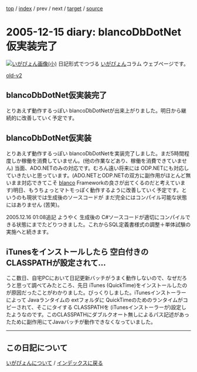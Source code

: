 [top](https://igapyon.github.io/diary/) 
 / [index](https://igapyon.github.io/diary/2005/index.html) 
 / prev 
 / next 
 / [target](https://igapyon.github.io/diary/2005/ig051215.html) 
 / [source](https://github.com/igapyon/diary/blob/gh-pages/2005/ig051215.html.src.md) 

2005-12-15 diary: blancoDbDotNet仮実装完了
=====================================================================================================
[![いがぴょん画像(小)](https://igapyon.github.io/diary/images/iga200306s.jpg "いがぴょん")](https://igapyon.github.io/diary/memo/memoigapyon.html) 日記形式でつづる [いがぴょん](https://igapyon.github.io/diary/memo/memoigapyon.html)コラム ウェブページです。

[old-v2](ig051215-orig.html)

## blancoDbDotNet仮実装完了

とりあえず動作するっぽい blancoDbDotNetが出来上がりました。明日から継続的に改善していく予定です。

## blancoDbDotNet仮実装

とりあえず動作するっぽい blancoDbDotNetを実装完了しました。まだ5時間程度しか稼働を消費していません。(他の作業などあり、稼働を消費できていません) 当面、ADO.NETのみの対応です。むろん遠い将来には ODP.NETにも対応していきたいと思っています。(ADO.NETとODP.NETの双方に副作用がほとんど無いまま対応できてこそ [blanco](http://www.igapyon.jp/blanco/blanco.ja.html) Frameworkの良さが出てくるのだと考えています)明日、もうちょっとマトモっぽく動作するように改善していく予定です。というのも現状では生成後のソースコードが まだ完全にはコンパイル可能な状態にはありません
(苦笑)。

2005.12.16 01:08追記 ようやく 生成後の C#ソースコードが適切にコンパイルできる状態にまでたどりつきました。これからSQL定義書様式の調整＋単体試験の実施へと続きます。

## iTunesをインストールしたら 空白付きのCLASSPATHが設定されて…

ここ数日、自宅PCにおいて日記更新バッチがうまく動作しないので、なぜだろうと思って調べてみたところ、先日 iTunes (QuickTime)をインストールしたのが原因だったことがわかりました。びっくりしました。iTunesインストーラーによって
Javaランタイムの extフォルダに QuickTimeのためのランタイムがコピーされて、そこにタイする CLASSPATHを (iTunesインストーラーが)設定したようなのです。このCLASSPATHにダブルクオート無しによるパス記述があったために副作用にてJavaバッチが動作できなくなっていました。


----------------------------------------------------------------------------------------------------

## この日記について
[いがぴょんについて](https://igapyon.github.io/diary/memo/memoigapyon.html) / [インデックスに戻る](https://igapyon.github.io/diary/idxall.html)
